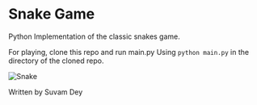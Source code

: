 # Snake Game

Python Implementation of the classic snakes game.

For playing, clone this repo and run main.py
Using 
```python main.py```
in the directory of the cloned repo.

![Snake](https://github.com/YedMavus/snake/assets/73331166/0f773e09-1ece-4c8d-bf61-9118de451989)


Written by Suvam Dey
